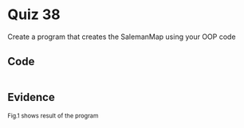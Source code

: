 # Quiz 38

Create a program that creates the SalemanMap using your OOP code

## Code

```py

```

## Evidence

<sub>Fig.1 shows result of the program
